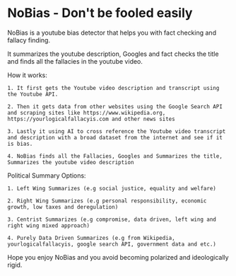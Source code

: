 # NoBias - Don't be fooled easily

NoBias is a youtube bias detector that helps you with fact checking and fallacy finding.

It summarizes the youtube description, Googles and fact checks the title and finds all the fallacies in the youtube video.

How it works:
  
    1. It first gets the Youtube video description and transcript using the Youtube API.
     
    2. Then it gets data from other websites using the Google Search API and scraping sites like https://www.wikipedia.org, https://yourlogicalfallacyis.com and other news sites
     
    3. Lastly it using AI to cross reference the Youtube video transcript and description with a broad dataset from the internet and see if it is bias.

    4. NoBias finds all the Fallacies, Googles and Summarizes the title, Summarizes the youtube video description

Political Summary Options:
  
    1. Left Wing Summarizes (e.g social justice, equality and welfare)
  
    2. Right Wing Summarizes (e.g personal responsibility, economic growth, low taxes and deregulation)
  
    3. Centrist Summarizes (e.g compromise, data driven, left wing and right wing mixed approach)
     
    4. Purely Data Driven Summarizes (e.g from Wikipedia, yourlogicalfallacyis, google search API, government data and etc.)


Hope you enjoy NoBias and you avoid becoming polarized and ideologically rigid.

